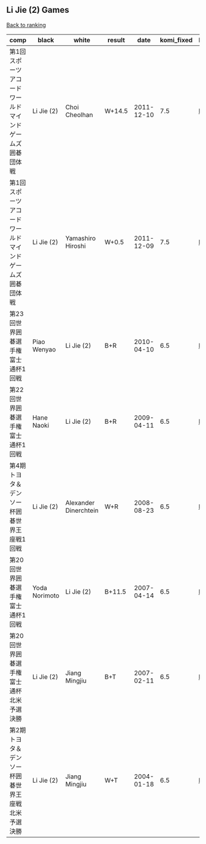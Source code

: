 ## Li Jie (2) Games

[Back to ranking](index.md)




| **comp** | **black** | **white** | **result** | **date** | **komi_fixed** | **kifu** | 
| --- | --- | --- | --- | --- | --- | --- |
| 第1回スポーツアコードワールドマインドゲームズ囲碁団体戦 | Li Jie (2) | Choi Cheolhan | W+14.5 | 2011-12-10 | 7.5 | [Kifu](https://kifudepot.net/kifucontents.php?id=7sEQB43LwUxKfplC%2BNkD8Q%3D%3D) | 
| 第1回スポーツアコードワールドマインドゲームズ囲碁団体戦 | Li Jie (2) | Yamashiro Hiroshi | W+0.5 | 2011-12-09 | 7.5 | [Kifu](https://kifudepot.net/kifucontents.php?id=iSZDqciYjXZq22Cc3E0TCg%3D%3D) | 
| 第23回世界囲碁選手権富士通杯1回戦 | Piao Wenyao | Li Jie (2) | B+R | 2010-04-10 | 6.5 | [Kifu](https://kifudepot.net/kifucontents.php?id=gsc9DJgt9hbaPy9hQp0yTA%3D%3D) | 
| 第22回世界囲碁選手権富士通杯1回戦 | Hane Naoki | Li Jie (2) | B+R | 2009-04-11 | 6.5 | [Kifu](https://kifudepot.net/kifucontents.php?id=vA8r6NutZunPAzzkPIxCBQ%3D%3D) | 
| 第4期トヨタ＆デンソー杯囲碁世界王座戦1回戦 | Li Jie (2) | Alexander Dinerchtein | W+R | 2008-08-23 | 6.5 | [Kifu](https://kifudepot.net/kifucontents.php?id=armQJNudRf9%2Fzx7EPFGadQ%3D%3D) | 
| 第20回世界囲碁選手権富士通杯1回戦 | Yoda Norimoto | Li Jie (2) | B+11.5 | 2007-04-14 | 6.5 | [Kifu](https://kifudepot.net/kifucontents.php?id=V1W0LGZRUyP2z%2FnaEPlR0g%3D%3D) | 
| 第20回世界囲碁選手権富士通杯北米予選決勝 | Li Jie (2) | Jiang Mingjiu | B+T | 2007-02-11 | 6.5 | [Kifu](https://kifudepot.net/kifucontents.php?id=pRoa5v4788xvm65iMeyKZA%3D%3D) | 
| 第2期トヨタ＆デンソー杯囲碁世界王座戦北米予選決勝 | Li Jie (2) | Jiang Mingjiu | W+T | 2004-01-18 | 6.5 | [Kifu](https://kifudepot.net/kifucontents.php?id=zFxa3J19zpSFQB8FVWa19w%3D%3D) |




